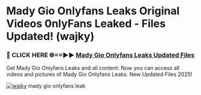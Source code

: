 # Mady Gio Onlyfans Leaks Original Videos 0nlyFans Leaked - Files Updated! (wajky)

<h3>🔴 CLICK HERE 🌐==►► <a href="https://tinyurl.com/x26r9saj" rel="nofollow">Mady Gio Onlyfans Leaks Updated Files</a></h3>

Get Mady Gio Onlyfans Leaks and all content. Now you can access all videos and pictures of Mady Gio Onlyfans Leaks. New Updated Files 2025!

[![wajky](https://i.imgur.com/LkgZPqh.gif)](https://tinyurl.com/x26r9saj)
mady gio onlyfans leak